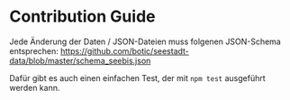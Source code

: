 # Contribution Guide

Jede Änderung der Daten / JSON-Dateien muss folgenen JSON-Schema entsprechen:
https://github.com/botic/seestadt-data/blob/master/schema_seebis.json

Dafür gibt es auch einen einfachen Test, der mit `npm test` ausgeführt werden kann.